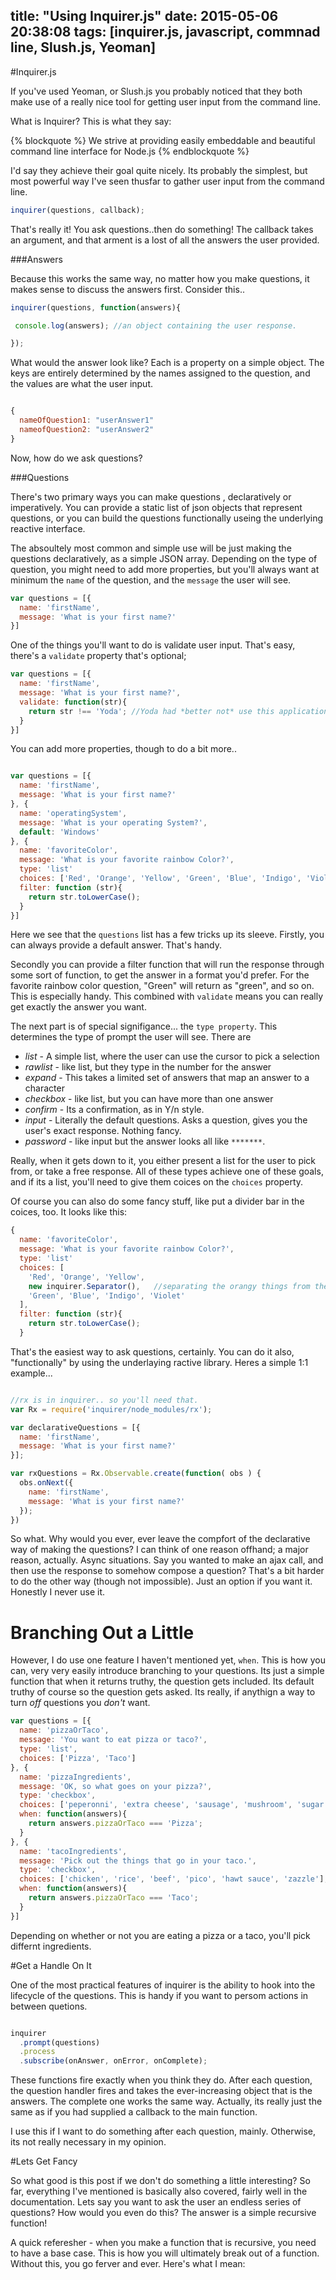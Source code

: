 title: "Using Inquirer.js"
date: 2015-05-06 20:38:08
tags: [inquirer.js, javascript, commnad line, Slush.js, Yeoman]
---

#Inquirer.js

If you've used Yeoman, or Slush.js you probably noticed that they both make use of a really nice tool for getting user input from the command line.

What is Inquirer? This is what they say:

{% blockquote %}
We strive at providing easily embeddable and beautiful command line interface for Node.js
{% endblockquote %}

I'd say they achieve their goal quite nicely. Its probably  the simplest, but most powerful way I've seen thusfar to gather user input from the command line.

```js
inquirer(questions, callback);
```

That's really it! You ask questions..then do something! The callback takes an argument, and that arment is a lost of all the answers the user provided.

###Answers

Because this works the same way, no matter how you make questions, it makes sense to discuss the answers first. Consider this..

```js
inquirer(questions, function(answers){

 console.log(answers); //an object containing the user response.

});
```

What would the answer look like? Each is a property on a simple object. The keys are entirely determined by the names assigned to the question, and the values are what the user input.

```js

{
  nameOfQuestion1: "userAnswer1"
  nameofQuestion2: "userAnswer2"
}


```

Now, how do we ask questions?


###Questions

There's two primary ways you can make questions , declaratively or imperatively. You can provide a static list of json objects that represent questions, or you can build the questions functionally useing the underlying reactive interface.

The absoultely most common and simple use will be just making the questions declaratively, as a simple JSON array. Depending on the type of question, you might need to add more properties, but you'll always want  at minimum the `name` of the question, and the `message` the user will see.

```js
var questions = [{
  name: 'firstName',
  message: 'What is your first name?'
}]
```

One of the things you'll want to do is validate user input. That's easy, there's a `validate` property that's optional;

```js
var questions = [{
  name: 'firstName',
  message: 'What is your first name?',
  validate: function(str){
    return str !== 'Yoda'; //Yoda had *better not* use this application!!
  }
}]
```

You can add more properties, though to do a bit more..

```js

var questions = [{
  name: 'firstName',
  message: 'What is your first name?'
}, {
  name: 'operatingSystem',
  message: 'What is your operating System?',
  default: 'Windows'
}, {
  name: 'favoriteColor',
  message: 'What is your favorite rainbow Color?',
  type: 'list'
  choices: ['Red', 'Orange', 'Yellow', 'Green', 'Blue', 'Indigo', 'Violet'],
  filter: function (str){
    return str.toLowerCase();
  }
}]

```

Here we see that the `questions` list has a few tricks up its sleeve. Firstly, you can always provide a default answer. That's handy.

Secondly you can provide a filter function that will run the response through some sort of function, to get the answer in a format you'd prefer. For the favorite rainbow color question, "Green" will return as "green", and so on. This is especially handy. This combined with `validate` means you can really get exactly the answer you want.

The next part is of special signifigance... the `type property`. This determines the type of prompt the user will see. There are

* *list* - A simple list, where the user can use the cursor to pick a selection
* *rawlist* - like list, but they type in the number for the answer
* *expand* - This takes a limited set of answers that map an answer to a character
* *checkbox* - like list, but you can have more than one answer
* *confirm* - Its a confirmation, as in Y/n style.
* *input* - Literally the default questions. Asks a question, gives you the user's exact response. Nothing fancy.
* *password* - like input but the answer looks all like `*******`.

Really, when it gets down to it, you either present a list for the user to pick from, or take a free response. All of these types achieve one of these goals, and if its a list, you'll need to give them coices on the `choices` property.

Of course you can also do some fancy stuff, like put a divider bar in the coices, too. It looks like this:

```js
{
  name: 'favoriteColor',
  message: 'What is your favorite rainbow Color?',
  type: 'list'
  choices: [
    'Red', 'Orange', 'Yellow',
    new inquirer.Separator(),   //separating the orangy things from the bluish things
    'Green', 'Blue', 'Indigo', 'Violet'
  ],
  filter: function (str){
    return str.toLowerCase();
  }

```

That's the easiest way to ask questions, certainly. You can do it also, "functionally" by using the underlaying ractive library. Heres a simple 1:1 example...

```js

//rx is in inquirer.. so you'll need that.
var Rx = require('inquirer/node_modules/rx');

var declarativeQuestions = [{
  name: 'firstName',
  message: 'What is your first name?'
}];

var rxQuestions = Rx.Observable.create(function( obs ) {
  obs.onNext({
    name: 'firstName',
    message: 'What is your first name?'
  });
})

```

So what. Why would you ever, ever leave the compfort of the declarative way of making the questions? I can think of one reason offhand; a major reason, actually. Async situations. Say you wanted to make an ajax call, and then use the response to somehow compose a question? That's a bit harder to do the other way (though not impossible). Just an option if you want it. Honestly I never use it.

# Branching Out a Little

However, I do use one feature I haven't mentioned yet, `when`. This is how you can, very very easily introduce branching to your questions. Its just a simple function that when it returns truthy, the question gets included. Its default truthy of course so the question gets asked. Its really, if anythign a way to turn *off* questions you *don't* want.

```js
var questions = [{
  name: 'pizzaOrTaco',
  message: 'You want to eat pizza or taco?',
  type: 'list',
  choices: ['Pizza', 'Taco']
}, {
  name: 'pizzaIngredients',
  message: 'OK, so what goes on your pizza?',
  type: 'checkbox',
  choices: ['peperonni', 'extra cheese', 'sausage', 'mushroom', 'sugar cubes'],
  when: function(answers){
    return answers.pizzaOrTaco === 'Pizza';
  }
}, {
  name: 'tacoIngredients',
  message: 'Pick out the things that go in your taco.',
  type: 'checkbox',
  choices: ['chicken', 'rice', 'beef', 'pico', 'hawt sauce', 'zazzle'],
  when: function(answers){
    return answers.pizzaOrTaco === 'Taco';
  }
}]
```

Depending on whether or not you are eating a pizza or a taco, you'll pick differnt ingredients.

#Get a Handle On It

One of the most practical features of inquirer is the ability to hook into the lifecycle of the questions. This is handy if you want to persom actions in between quetions.

```js

inquirer
  .prompt(questions)
  .process
  .subscribe(onAnswer, onError, onComplete);

```

These functions fire exactly when you think they do. After each question, the question handler fires and takes the ever-increasing object that is the answers. The complete one works the same way. Actually, its really just the same as if you had supplied a callback to the main function.

I use this if I want to do something after each question, mainly. Otherwise, its not really necessary in my opinion.

#Lets Get Fancy

So what good is this post if we don't do something a little interesting? So far, everything I've mentioned is basically also covered, fairly well in the documentation. Lets say you want to ask the user an endless series of questions? How would you even do this? The answer is a simple recursive function!

A quick referesher - when you make a function that is recursive, you need to have a base case. This is how you will ultimately break out of a function. Without this, you go ferver and ever. Here's what I mean:

```js


```







